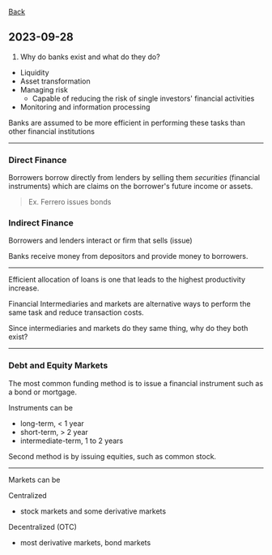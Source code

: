 
[Back](../Index.md)

## 2023-09-28

1. Why do banks exist and what do they do?

- Liquidity
- Asset transformation
- Managing risk
  - Capable of reducing the risk of single investors' financial activities
- Monitoring and information processing

Banks are assumed to be more efficient in performing these tasks than other financial institutions

---

### Direct Finance

Borrowers borrow directly from lenders by selling them *securities* (financial instruments) which are claims on the borrower's future income or assets.

>Ex. Ferrero issues bonds

### Indirect Finance

Borrowers and lenders interact or firm that sells (issue)

Banks receive money from depositors and provide money to borrowers.

---

Efficient allocation of loans is one that leads to the highest productivity increase.  

Financial Intermediaries and markets are alternative ways to perform the same task and reduce transaction costs.

Since intermediaries and markets do they same thing, why do they both exist?

---

### Debt and Equity Markets

The most common funding method is to issue a financial instrument such as a bond or mortgage.

Instruments can be

- long-term, < 1 year  
- short-term, > 2 year
- intermediate-term, 1 to 2 years

Second method is by issuing equities, such as common stock.

---

Markets can be 

Centralized
- stock markets and some derivative markets 

Decentralized (OTC)
- most derivative markets, bond markets